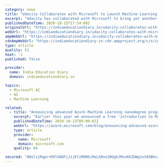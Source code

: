 ```yaml
---
category: news
title: "Udacity Collaborates with Microsoft to Launch Machine Learning Engineer for Microsoft Azure Nanodegree Program"
excerpt: "Udacity has collaborated with Microsoft to bring yet another exciting program for learners. The latest addition to Udacity’s School of Artificial Intelligence is the Machine Learning"
publishedDateTime: 2020-10-15T17:54:00Z
originalUrl: "https://indiaeducationdiary.in/udacity-collaborates-with-microsoft-to-launch-machine-learning-engineer-for-microsoft-azure-nanodegree-program/"
webUrl: "https://indiaeducationdiary.in/udacity-collaborates-with-microsoft-to-launch-machine-learning-engineer-for-microsoft-azure-nanodegree-program/"
ampWebUrl: "https://indiaeducationdiary.in/udacity-collaborates-with-microsoft-to-launch-machine-learning-engineer-for-microsoft-azure-nanodegree-program/?amp"
cdnAmpWebUrl: "https://indiaeducationdiary-in.cdn.ampproject.org/c/s/indiaeducationdiary.in/udacity-collaborates-with-microsoft-to-launch-machine-learning-engineer-for-microsoft-azure-nanodegree-program/?amp"
type: article
quality: 51
heat: -1
published: false

provider:
  name: India Education Diary
  domain: indiaeducationdiary.in

topics:
  - Microsoft AI
  - AI
  - Machine Learning

related:
  - title: "Announcing advanced Azure Machine Learning nanodegree program with Udacity"
    excerpt: "Earlier this year we announced a free ‘introduction to Machine Learning’ course with Udacity, empowering 10,000 scholars from all over the world to learn the basics of machine learning. Today, we announce the new Machine Learning Engineer for Microsoft Azure Nanodegree Program on Udacity—students can"
    publishedDateTime: 2020-10-13T09:00:01Z
    webUrl: "https://azure.microsoft.com/blog/announcing-advanced-azure-machine-learning-nanodegree-program-with-udacity/"
    type: article
    provider:
      name: Microsoft
      domain: microsoft.com
    quality: 84

secured: "A8olzjRqpr+D9lkNAFjJijEtiMOW5cReLX0ne1BGgkJMuvKkZbWgJutAXB6srglUvINsg+Zu0Hv2NEqDC2ZoF9IKb7qWAbUaGzCY0zI8R25NKnEtL6lK/t1DVtcsRQ7ItIZ7geTGXU++w57TUE9rIwfj9C+Fl/jl5rT4ab7qM1kLNUZj9C+EhtbNnmPQ0SetVY9LmfdH2jRwrhvlql1HrIfi5nw6bo6L/76Gh005baFNfpry1nYOT7LZueAhmcczw5EuQZfKlE24M153JhDBJKMn2mJCBi7Nyjw3pUMEY29dWaHb5aNImla719xRb0SpHg4dx69J+kBd0VFWc2KfRbzhDVjgGgwsjkJvaEsMJ+8=;tDmwQtGo/5e9MdI4tAF2iw=="
---
```


